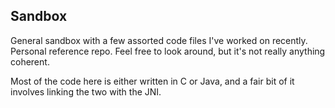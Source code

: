 ## Sandbox 

General sandbox with a few assorted code files I've worked on recently.  
Personal reference repo. Feel free to look around, but it's not really anything coherent.

Most of the code here is either written in C or Java, and a fair bit of it involves linking the two with the JNI.

